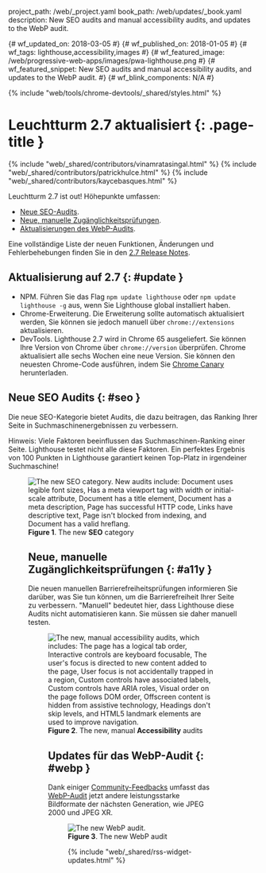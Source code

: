 project_path: /web/_project.yaml
book_path: /web/updates/_book.yaml
description: New SEO audits and manual accessibility audits, and updates to the WebP audit.

{# wf_updated_on: 2018-03-05 #}
{# wf_published_on: 2018-01-05 #}
{# wf_tags: lighthouse,accessibility,images #}
{# wf_featured_image: /web/progressive-web-apps/images/pwa-lighthouse.png #}
{# wf_featured_snippet: New SEO audits and manual accessibility audits, and updates to the WebP audit. #}
{# wf_blink_components: N/A #}

{% include "web/tools/chrome-devtools/_shared/styles.html" %}

# Leuchtturm 2.7 aktualisiert {: .page-title }

{% include "web/_shared/contributors/vinamratasingal.html" %}
{% include "web/_shared/contributors/patrickhulce.html" %}
{% include "web/_shared/contributors/kaycebasques.html" %}

[CDT]: /web/tools/lighthouse/#devtools
[Node]: https://github.com/GoogleChrome/lighthouse#using-programmatically
[CLI]: /web/tools/lighthouse/#cli
[CE]: /web/tools/lighthouse/#extension

Leuchtturm 2.7 ist out! Höhepunkte umfassen:

* [Neue SEO-Audits](#seo).
* [Neue, manuelle Zugänglichkeitsprüfungen](#a11y).
* [Aktualisierungen des WebP-Audits](#webp).

Eine vollständige Liste der neuen Funktionen, Änderungen und Fehlerbehebungen finden Sie in den [2.7 Release Notes][RN].

[RN]: https://github.com/GoogleChrome/lighthouse/releases/tag/v2.7.0

## Aktualisierung auf 2.7 {: #update }

* NPM. Führen Sie das Flag `npm update lighthouse` oder `npm update lighthouse -g` aus, wenn Sie Lighthouse global installiert haben.
* Chrome-Erweiterung. Die Erweiterung sollte automatisch aktualisiert werden, Sie können sie jedoch manuell über `chrome://extensions` aktualisieren.
* DevTools. Lighthouse 2.7 wird in Chrome 65 ausgeliefert. Sie können Ihre Version von Chrome über `chrome://version` überprüfen. Chrome aktualisiert alle sechs Wochen eine neue Version. Sie können den neuesten Chrome-Code ausführen, indem Sie [Chrome Canary][Canary] herunterladen.

[Canary]: https://www.google.com/chrome/browser/canary.html

## Neue SEO Audits {: #seo }

Die neue SEO-Kategorie bietet Audits, die dazu beitragen, das Ranking Ihrer Seite in Suchmaschinenergebnissen zu verbessern.

Hinweis: Viele Faktoren beeinflussen das Suchmaschinen-Ranking einer Seite. Lighthouse testet nicht alle diese Faktoren. Ein perfektes Ergebnis von 100 Punkten in Lighthouse garantiert keinen Top-Platz in irgendeiner Suchmaschine!

<figure>   <img src="/web/updates/images/2018/01/seo.png"
       alt="The new SEO category. New audits include: Document uses legible font sizes,
            Has a meta viewport tag with width or initial-scale attribute,
            Document has a title element, Document has a meta description, Page has
            successful HTTP code, Links have descriptive text, Page isn't blocked from indexing,
            and Document has a valid hreflang."/>
  <figcaption>
    <b>Figure 1</b>. The new <b>SEO</b> category
  </figcaption>
</Figur>

## Neue, manuelle Zugänglichkeitsprüfungen {: #a11y }

Die neuen manuellen Barrierefreiheitsprüfungen informieren Sie darüber, was Sie tun können, um die Barrierefreiheit Ihrer Seite zu verbessern. "Manuell" bedeutet hier, dass Lighthouse diese Audits nicht automatisieren kann. Sie müssen sie daher manuell testen.

<figure>   <img src="/web/updates/images/2018/01/a11y.png"
       alt="The new, manual accessibility audits, which includes: The page has a logical tab order,
            Interactive controls are keyboard focusable, The user's focus is directed to new
            content added to the page, User focus is not accidentally trapped in a region,
            Custom controls have associated labels, Custom controls have ARIA roles, Visual order
            on the page follows DOM order, Offscreen content is hidden from assistive technology,
            Headings don't skip levels, and HTML5 landmark elements are used to improve
            navigation."/>
  <figcaption>
    <b>Figure 2</b>. The new, manual <b>Accessibility</b> audits
  </figcaption>
</Figur>

## Updates für das WebP-Audit {: #webp }

Dank einiger [Community-Feedbacks][feedback] umfasst das [WebP-Audit][webp] jetzt andere leistungsstarke Bildformate der nächsten Generation, wie JPEG 2000 und JPEG XR.

[feedback]: https://www.reddit.com/r/webdev/comments/75w7t0/so_exactly_what_do_i_do_google_put_my_css_in_js/doatllq/
[webp]: /web/tools/lighthouse/audits/webp

<figure>   <img src="/web/updates/images/2018/01/webp.png"
       alt="The new WebP audit."/>
  <figcaption>
    <b>Figure 3</b>. The new WebP audit
  </figcaption>
</Figur>

{% include "web/_shared/rss-widget-updates.html" %}
